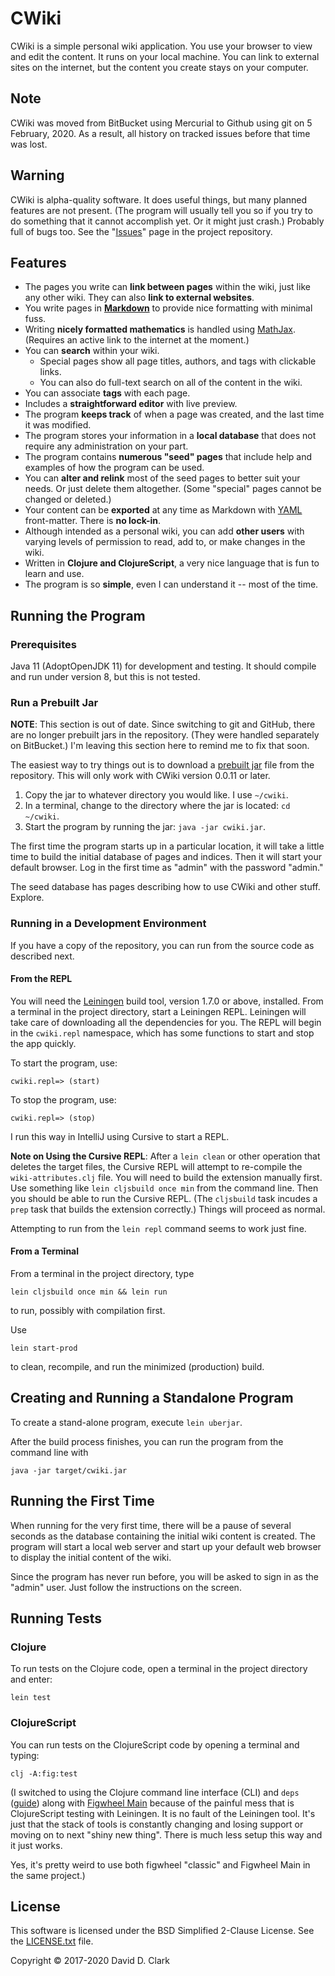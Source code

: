 # CWiki ##

CWiki is a simple personal wiki application. You use your browser to view and edit the content. It runs on your local machine. You can link to external sites on the internet, but the content you create stays on your computer.

## Note ##

CWiki was moved from BitBucket using Mercurial to Github using git on 5 February, 2020. As a result, all history on tracked issues before that time was lost.

## Warning ##

CWiki is alpha-quality software. It does useful things, but many planned features are not present. (The program will usually tell you so if you try to do something that it cannot accomplish yet. Or it might just crash.) Probably full of bugs too. See the "[Issues](https://github.com/clartaq/cwiki/issues)" page in the project repository.

## Features ##

* The pages you write can **link between pages** within the wiki, just like any other wiki. They can also **link to external websites**.
* You write pages in **[Markdown](https://daringfireball.net/projects/markdown/syntax)** to provide nice formatting with minimal fuss.
* Writing **nicely formatted mathematics** is handled using [MathJax](https://www.mathjax.org/). (Requires an active link to the internet at the moment.)
* You can **search** within your wiki. 
   * Special pages show all page titles, authors, and tags with clickable links.
   * You can also do full-text search on all of the content in the wiki.
* You can associate **tags** with each page.
* Includes a **straightforward editor** with live preview.
* The program **keeps track** of when a page was created, and the last time it was modified.
* The program stores your information in a **local database** that does not require any administration on your part.
* The program contains **numerous "seed" pages** that include help and examples of how the program can be used.
* You can **alter and relink** most of the seed pages to better suit your needs. Or just delete them altogether. (Some "special" pages cannot be changed or deleted.)
* Your content can be **exported** at any time as Markdown with [YAML](http://yaml.org) front-matter. There is **no lock-in**.
* Although intended as a personal wiki, you can add **other users** with varying levels of permission to read, add to, or make changes in the wiki.
* Written in **Clojure and ClojureScript**, a very nice language that is fun to learn and use.
* The program is so **simple**, even I can understand it -- most of the time.

## Running the Program ##

### Prerequisites ###

Java 11 (AdoptOpenJDK 11) for development and testing. It should compile and run under version 8, but this is not tested. 

### Run a Prebuilt Jar ###

**NOTE**: This section is out of date. Since switching to git and GitHub, there are no longer prebuilt jars in the repository. (They were handled separately on BitBucket.) I'm leaving this section here to remind me to fix that soon.

The easiest way to try things out is to download a [prebuilt jar](https://bitbucket.org/David_Clark/cwiki/downloads/) file from the repository. This will only work with CWiki version 0.0.11 or later.

1. Copy the jar to whatever directory you would like. I use `~/cwiki`.
2. In a terminal, change to the directory where the jar is located: `cd ~/cwiki`.
3. Start the program by running the jar: `java -jar cwiki.jar`.

The first time the program starts up in a particular location, it will take a little time to build the initial database of pages and indices. Then it will start your default browser. Log in the first time as "admin" with the password "admin."

The seed database has pages describing how to use CWiki and other stuff. Explore.

### Running in a Development Environment ###

If you have a copy of the repository, you can run from the source code as described next.

#### From the REPL ####

You will need the [Leiningen](https://github.com/technomancy/leiningen) build tool, version 1.7.0 or above, installed. From a terminal in the project directory, start a Leiningen REPL. Leiningen will take care of downloading all the dependencies for you. The REPL will begin in the `cwiki.repl` namespace, which has some functions to start and stop the app quickly.

To start the program, use:

`cwiki.repl=> (start)`

To stop the program, use:

`cwiki.repl=> (stop)`

I ​run this way in IntelliJ using Cursive to start a REPL.

**Note on Using the Cursive REPL**: After a `lein clean` or other operation that deletes the target files, the Cursive REPL will attempt to re-compile the `wiki-attributes.clj` file. You will need to build the extension manually first. Use something like `lein cljsbuild once min` from the command line. Then you should be able to run the Cursive REPL. (The `cljsbuild` task incudes a `prep` task that builds the extension correctly.) Things will proceed as normal.

Attempting to run from the `lein repl` command seems to work just fine.

#### From a Terminal ####

From a terminal in the project directory, type

`lein cljsbuild once min && lein run`

to run, possibly with compilation first.

Use

`lein start-prod`

to clean, recompile, and run the minimized (production) build. 

## Creating and Running a Standalone Program ##

To create a stand-alone program, execute `lein uberjar`. 

After the build process finishes, you can run the program from the command line with

```
java -jar target/cwiki.jar
```

## Running the First Time ##
 When running for the very first time, there will be a pause of several seconds as the database containing the initial wiki content is created. The program will start a local web server and start up your default web browser to display the initial content of the wiki.

 Since the program has never run before, you will be asked to sign in as the "admin" user. Just follow the instructions on the screen.

## Running Tests ##

### Clojure ###

To run tests on the Clojure code, open a terminal in the project directory and enter:

`lein test`

### ClojureScript ###

You can run tests on the ClojureScript code by opening a terminal and typing:

`clj -A:fig:test`

(I switched to using the Clojure command line interface (CLI) and `deps` ([guide](https://clojure.org/guides/deps_and_cli)) along with [Figwheel Main](https://figwheel.org) because of the painful mess that is ClojureScript testing with Leiningen. It is no fault of the Leiningen tool. It's just that the stack of tools is constantly changing and losing support or moving on to next "shiny new thing". There is much less setup this way and it just works.

Yes, it's pretty weird to use both figwheel "classic" and Figwheel Main in the same project.)

## License ##

This software is licensed under the BSD Simplified 2-Clause License. See the [LICENSE.txt](https://bitbucket.org/David_Clark/cwiki/src/default/LICENSE.txt) file.

Copyright © 2017-2020 David D. Clark